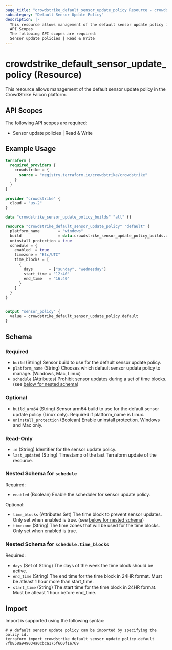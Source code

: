 ```yaml
---
page_title: "crowdstrike_default_sensor_update_policy Resource - crowdstrike"
subcategory: "Default Sensor Update Policy"
description: |-
  This resource allows management of the default sensor update policy in the CrowdStrike Falcon platform.
  API Scopes
  The following API scopes are required:
  Sensor update policies | Read & Write
---
```


# crowdstrike_default_sensor_update_policy (Resource)

This resource allows management of the default sensor update policy in the CrowdStrike Falcon platform.

## API Scopes

The following API scopes are required:

- Sensor update policies | Read & Write


## Example Usage

```terraform
terraform {
  required_providers {
    crowdstrike = {
      source = "registry.terraform.io/crowdstrike/crowdstrike"
    }
  }
}

provider "crowdstrike" {
  cloud = "us-2"
}

data "crowdstrike_sensor_update_policy_builds" "all" {}

resource "crowdstrike_default_sensor_update_policy" "default" {
  platform_name        = "windows"
  build                = data.crowdstrike_sensor_update_policy_builds.all.windows.n1.build
  uninstall_protection = true
  schedule = {
    enabled  = true
    timezone = "Etc/UTC"
    time_blocks = [
      {
        days       = ["sunday", "wednesday"]
        start_time = "12:40"
        end_time   = "16:40"
      }
    ]
  }
}


output "sensor_policy" {
  value = crowdstrike_default_sensor_update_policy.default
}
```

<!-- schema generated by tfplugindocs -->
## Schema

### Required

- `build` (String) Sensor build to use for the default sensor update policy.
- `platform_name` (String) Chooses which default sensor update policy to manage. (Windows, Mac, Linux)
- `schedule` (Attributes) Prohibit sensor updates during a set of time blocks. (see [below for nested schema](#nestedatt--schedule))

### Optional

- `build_arm64` (String) Sensor arm64 build to use for the default sensor update policy (Linux only). Required if platform_name is Linux.
- `uninstall_protection` (Boolean) Enable uninstall protection. Windows and Mac only.

### Read-Only

- `id` (String) Identifier for the sensor update policy.
- `last_updated` (String) Timestamp of the last Terraform update of the resource.

<a id="nestedatt--schedule"></a>
### Nested Schema for `schedule`

Required:

- `enabled` (Boolean) Enable the scheduler for sensor update policy.

Optional:

- `time_blocks` (Attributes Set) The time block to prevent sensor updates. Only set when enabled is true. (see [below for nested schema](#nestedatt--schedule--time_blocks))
- `timezone` (String) The time zones that will be used for the time blocks. Only set when enabled is true.

<a id="nestedatt--schedule--time_blocks"></a>
### Nested Schema for `schedule.time_blocks`

Required:

- `days` (Set of String) The days of the week the time block should be active.
- `end_time` (String) The end time for the time block in 24HR format. Must be atleast 1 hour more than start_time.
- `start_time` (String) The start time for the time block in 24HR format. Must be atleast 1 hour before end_time.

## Import

Import is supported using the following syntax:

```shell
# A default sensor update policy can be imported by specifying the policy id.
terraform import crowdstrike_default_sensor_update_policy.default 7fb858a949034a0cbca175f660f1e769
```
